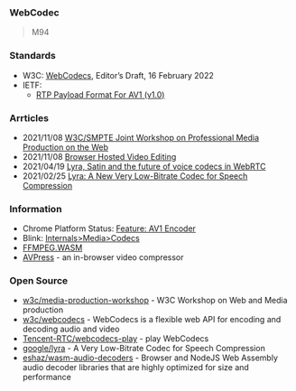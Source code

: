 ### WebCodec
> M94

### Standards
- W3C: [WebCodecs](https://w3c.github.io/webcodecs/), Editor’s Draft, 16 February 2022
- IETF: 
    - [RTP Payload Format For AV1 (v1.0)](https://aomediacodec.github.io/av1-rtp-spec/)



### Arrticles
- 2021/11/08 [W3C/SMPTE Joint Workshop on Professional Media Production on the Web](https://www.w3.org/2021/03/media-production-workshop/session-1.html)
- 2021/11/08 [Browser Hosted Video Editing](https://www.w3.org/2021/03/media-production-workshop/talks/james-pearce-browser-hosted-video-editing.html)
- 2021/04/19 [Lyra, Satin and the future of voice codecs in WebRTC](https://bloggeek.me/lyra-satin-webrtc-voice-codecs/)
- 2021/02/25 [Lyra: A New Very Low-Bitrate Codec for Speech Compression](https://ai.googleblog.com/2021/02/lyra-new-very-low-bitrate-codec-for.html)



### Information
- Chrome Platform Status: [Feature: AV1 Encoder](https://chromestatus.com/feature/6206321818861568)
- Blink: [Internals>Media>Codecs](https://bugs.chromium.org/p/chromium/issues/list?q=component:Internals%3EMedia%3ECodecs)
- [FFMPEG.WASM](https://ffmpegwasm.netlify.app/)
- [AVPress](https://avpress.zaps.dev/) - an in-browser video compressor



### Open Source
- [w3c/media-production-workshop](https://github.com/w3c/media-production-workshop) - W3C Workshop on Web and Media production
- [w3c/webcodecs](https://github.com/w3c/webcodecs) - WebCodecs is a flexible web API for encoding and decoding audio and video
- [Tencent-RTC/webcodecs-play](https://github.com/Tencent-RTC/webcodecs-play) - play WebCodecs
- [google/lyra](https://github.com/google/lyra) - A Very Low-Bitrate Codec for Speech Compression
- [eshaz/wasm-audio-decoders](https://github.com/eshaz/wasm-audio-decoders) - Browser and NodeJS Web Assembly audio decoder libraries that are highly optimized for size and performance
